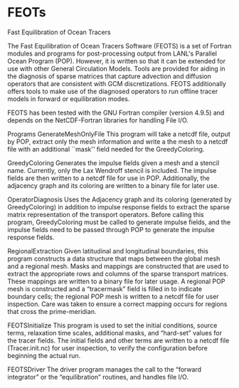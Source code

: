 # FEOTs
Fast Equilibration of Ocean Tracers

The Fast Equilibration of Ocean Tracers Software (FEOTS) is a set of Fortran
modules and programs for post-processing output from LANL's Parallel Ocean
Program (POP). However, it is written so that it can be extended for use with 
other General Circulation Models. Tools are provided for aiding in the diagnosis
of sparse matrices that capture advection and diffusion operators that are 
consistent with GCM discretizations. FEOTS additionally offers tools to make 
use of the diagnosed operators to run offline tracer models in forward or 
equilibration modes.


FEOTS has been tested with the GNU Fortran compiler (version 4.9.5) and depends
on the NetCDF-Fortran libraries for handling File I/O.

Programs
GenerateMeshOnlyFile
This program will take a netcdf file, output by POP, extract only the mesh 
information and write a the mesh to a netcdf file with an additional ``mask''
field needed for the GreedyColoring.

GreedyColoring
Generates the impulse fields given a mesh and a stencil name. Currently, only
the Lax Wendroff stencil is included. The impulse fields are then written to a
netcdf file for use in POP. Additionally, the adjacency graph and its coloring
are written to a binary file for later use.


OperatorDiagnosis
Uses the Adjacency graph and its coloring (generated by GreedyColoring) in 
addition to impulse response fields to extract the sparse matrix representation 
of the transport operators. Before calling this program, GreedyColoring must be
called to generate impulse fields, and the impulse fields need to be passed 
through POP to generate the impulse response fields.


RegionalExtraction
Given latitudinal and longitudinal boundaries, this program constructs a data 
structure that maps between the global mesh and a regional mesh. Masks and
mappings are constructed that are used to extract the appropriate rows and
columns of the sparse transport matrices. These mappings are written to a 
binary file for later usage. A regional POP mesh is constructed and a 
“tracermask” field is filled in to indicate boundary cells; the regional POP
mesh is written to a netcdf file for user inspection. Care was taken to ensure
a correct mapping occurs for regions that cross the prime-meridian.

FEOTSInitialize
This program is used to set the initial conditions, source terms, relaxation
time scales, additional masks, and “hard-set” values for the tracer fields.
The initial fields and other terms are written to a netcdf file (Tracer.init.nc)
for user inspection, to verify the configuration before beginning the actual run.

FEOTSDriver
The driver program manages the call to the “forward integrator” or the 
“equilibration” routines, and handles file I/O. 
